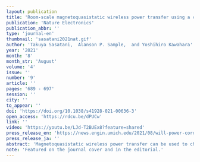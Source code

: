 ```yaml
---
layout: publication
title: 'Room-scale magnetoquasistatic wireless power transfer using a cavity-based multimode resonator'
publication: 'Nature Electronics'
publication_abbr: ''
type: 'journal-en'
thumbnail: 'sasatani2021nat.gif'
author: 'Takuya Sasatani,  Alanson P. Sample,  and Yoshihiro Kawahara'
year: '2021'
month: '8'
month_str: 'August'
volume: '4'
issue: ''
number: '9'
article: ''
pages: '689 - 697'
session: ''
city: ''
to_appear: ''
doi: 'https://doi.org/10.1038/s41928-021-00636-3'
open_access: 'https://rdcu.be/dPUCw'
link: ''
video: 'https://youtu.be/LJd-T2BUEx8?feature=shared'
press_release_en: 'https://news.engin.umich.edu/2021/08/will-power-cords-go-the-way-of-land-lines/'
press_release_ja: ''
abstract: 'Magnetoquasistatic wireless power transfer can be used to charge and power electronic devices such as smartphones and small home appliances. However, existing coil-based transmitters, which are composed of wire conductors, have a limited range. Here we show that multimode quasistatic cavity resonance can provide room-scale wireless power transfer. The approach uses multidirectional, widely distributed currents on conductive surfaces that are placed around the target volume. It generates multiple, mutually unique, three-dimensional magnetic field patterns, where each pattern is attributed to different eigenmodes of a single room-scale resonator. Using these modes together, a power delivery efficiency exceeding 37.1% can be achieved throughout a 3 m × 3 m × 2 m test room. With this approach, power exceeding 50 W could potentially be delivered to mobile receivers in accordance with safety guidelines.'
note: 'Featured on the journal cover and in the editorial.'
---
```

